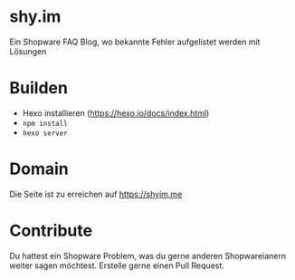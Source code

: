 # shy.im

Ein Shopware FAQ Blog, wo bekannte Fehler aufgelistet werden mit Lösungen

# Builden
- Hexo installieren (https://hexo.io/docs/index.html)
- ``npm install``
- ``hexo server``

# Domain

Die Seite ist zu erreichen auf https://shyim.me

# Contribute

Du hattest ein Shopware Problem, was du gerne anderen Shopwareianern weiter sagen möchtest. Erstelle gerne einen Pull Request.